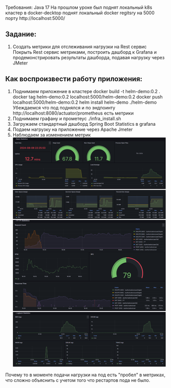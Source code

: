 Требования: Java 17
На прошлом уроке был поднят локальный k8s кластер в docker-decktop
поднят локальный docker regitsry на 5000 порту http://localhost:5000/


## Задание:
1. Создать метрики для отслеживания нагрузки на Rest сервис
   Покрыть Rest сервис метриками, построить дашборд к Grafana и продемонстрировать результаты дашборда, подавая нагрузку через JMeter

## Как воспроизвести работу приложения:
1. Поднимаем приложение в кластере
   docker build -t helm-demo:0.2 .
   docker tag helm-demo:0.2 localhost:5000/helm-demo:0.2
   docker push localhost:5000/helm-demo:0.2
   helm install helm-demo ./helm-demo
   Убеждаемся что под поднялся и по эндпоинту http://localhost:8080/actuator/prometheus есть метрики
2. Поднимаем графану и прометеус ./infra_install.sh
3. Загружаем стандартный дашборд Spring Boot Statistics в grafana
4. Подаем нагрузку на приложение через Apache Jmeter
5. Наблюдаем за изменением метрик
  ![1.PNG](1.PNG)
  ![2.PNG](2.PNG)
  ![3.PNG](3.PNG)
  ![4.PNG](4.PNG)

Почему то в моменте подачи нагрузки на под есть "пробел" в метриках, 
что сложно объяснить с учетом того что рестартов пода не было.